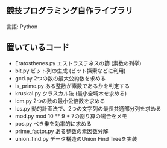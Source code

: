 ## 競技プログラミング自作ライブラリ  
言語: Python  

## 置いているコード  
* Eratosthenes.py エストラステネスの篩 (素数の列挙)  
* bit.py ビット列の生成 (ビット探索などに利用)  
* gcd.py 2つの数の最大公約数を求める  
* is_prime.py ある整数が素数であるかを判定する  
* kruskal.py クラスカル法 (最小全域木を求める)  
* lcm.py 2つの数の最小公倍数を求める  
* lcs.py 動的計画法で、2つの文字列の最長共通部分列を求める  
* mod.py mod 10 ** 9 + 7の割り算の場合をメモ  
* pos.py べき乗を効率的に求める  
* prime_factor.py ある整数の素因数分解  
* union_find.py データ構造のUnion Find Treeを実装  
